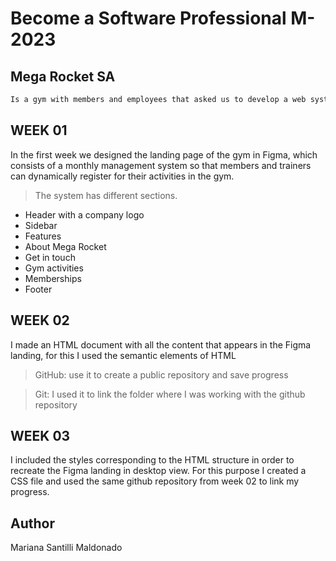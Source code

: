 # Become a Software Professional M-2023
## Mega Rocket SA
```sh
Is a gym with members and employees that asked us to develop a web system that facilitates the management of its schedule grid and the trainers in charge of each class, so that its members can register dynamically without exceeding the available seats.
```
## WEEK 01
In the first week we designed the landing page of the gym in Figma, which consists of a monthly management system so that members and trainers can dynamically register for their activities in the gym.
>The system has different sections.
- Header with a company logo
- Sidebar
- Features
- About Mega Rocket
- Get in touch
- Gym activities
- Memberships
- Footer
## WEEK 02
I made an HTML document with all the content that appears in the Figma landing, for this I used the semantic elements of HTML
>GitHub: use it to create a public repository and save progress

>Git: I used it to link the folder where I was working with the github repository
## WEEK 03
I included the styles corresponding to the HTML structure in order to recreate the Figma landing in desktop view.
For this purpose I created a CSS file and used the same github repository from week 02 to link my progress.
## Author
Mariana Santilli Maldonado